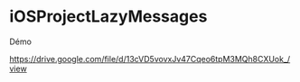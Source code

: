 # iOSProjectLazyMessages

Démo 

https://drive.google.com/file/d/13cVD5vovxJv47Cqeo6tpM3MQh8CXUok_/view
